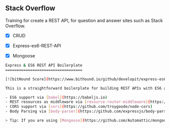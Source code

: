 ## Stack Overflow
Training for create a REST API, for question and answer sites such as Stack Overflow.
- [x] CRUD
- [x] Express-es6-REST-API
- [x] Mongoose


```sh
Express & ES6 REST API Boilerplate
==================================

[![bitHound Score](https://www.bithound.io/github/developit/express-es6-rest-api/badges/score.svg)](https://www.bithound.io/github/developit/express-es6-rest-api)

This is a straightforward boilerplate for building REST APIs with ES6 and Express.

- ES6 support via [babel](https://babeljs.io)
- REST resources as middleware via [resource-router-middleware](https://github.com/developit/resource-router-middleware)
- CORS support via [cors](https://github.com/troygoode/node-cors)
- Body Parsing via [body-parser](https://github.com/expressjs/body-parser)

> Tip: If you are using [Mongoose](https://github.com/Automattic/mongoose), you can automatically expose your Models as REST resources using [restful-mongoose](https://git.io/restful-mongoose).
```
